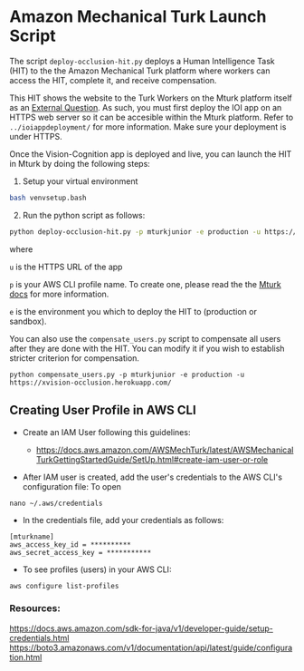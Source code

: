 # Amazon Mechanical Turk Launch Script

The script `deploy-occlusion-hit.py` deploys a Human Intelligence Task (HIT) to the the Amazon Mechanical Turk platform where workers can access the HIT, complete it, and receive compensation.

This HIT shows the website to the Turk Workers on the Mturk platform itself as an [External Question](https://docs.aws.amazon.com/AWSMechTurk/latest/AWSMturkAPI/ApiReference_ExternalQuestionArticle.html). As such, you must first deploy the IOI app on an HTTPS web server so it can be accesible within the Mturk platform. Refer to `../ioiappdeployment/` for more information. Make sure your deployment is under HTTPS.

Once the Vision-Cognition app is deployed and live, you can launch the HIT in Mturk by doing the following steps:

1. Setup your virtual environment

```bash
bash venvsetup.bash
```

2. Run the python script as follows:

```bash
python deploy-occlusion-hit.py -p mturkjunior -e production -u https://xvision-occlusion.herokuapp.com/
```

where

```u``` is the HTTPS URL of the app

```p``` is your AWS CLI profile name. To create one, please read the the [Mturk docs](https://docs.aws.amazon.com/cli/latest/userguide/cli-configure-profiles.html) for more information.

```e``` is the environment you which to deploy the HIT to (production or sandbox).

You can also use the ```compensate_users.py``` script to compensate all users after they are done with the HIT. You can modify it if you wish to establish stricter criterion for compensation. 

```
python compensate_users.py -p mturkjunior -e production -u https://xvision-occlusion.herokuapp.com/
```

## Creating User Profile in AWS CLI
- Create an IAM User following this guidelines:
    - https://docs.aws.amazon.com/AWSMechTurk/latest/AWSMechanicalTurkGettingStartedGuide/SetUp.html#create-iam-user-or-role

- After IAM user is created, add the user's credentials to the AWS CLI's configuration file:
To open 
```
nano ~/.aws/credentials 
```
- In the credentials file, add your credentials as follows:
```
[mturkname]
aws_access_key_id = **********
aws_secret_access_key = ***********
```
- To see profiles (users) in your AWS CLI:
```
aws configure list-profiles
```
### Resources:
https://docs.aws.amazon.com/sdk-for-java/v1/developer-guide/setup-credentials.html    
https://boto3.amazonaws.com/v1/documentation/api/latest/guide/configuration.html      
